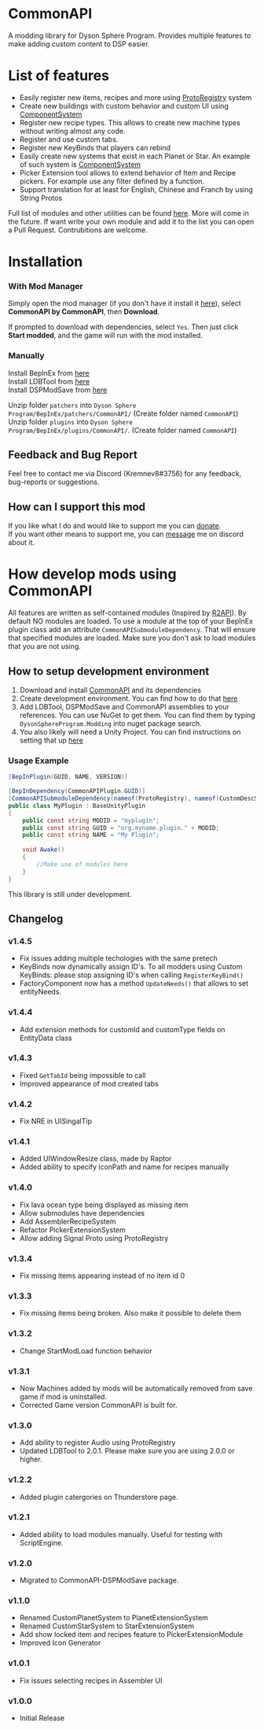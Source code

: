 # CommonAPI
A modding library for Dyson Sphere Program. Provides multiple features to make adding custom content to DSP easier.


# List of features
- Easily register new items, recipes and more using [ProtoRegistry](https://github.com/kremnev8/CommonAPI/tree/master/CommonAPI/Systems/ProtoRegistrySystem) system
- Create new buildings with custom behavior and custom UI using [ComponentSystem](https://github.com/kremnev8/CommonAPI/tree/master/CommonAPI/Systems/ComponentSystem)
- Register new recipe types. This allows to create new machine types without writing almost any code. 
- Register and use custom tabs.
- Register new KeyBinds that players can rebind
- Easily create new systems that exist in each Planet or Star. An example of such system is [ComponentSystem](https://github.com/kremnev8/CommonAPI/tree/master/CommonAPI/Systems/ComponentSystem)
- Picker Extension tool allows to extend behavior of Item and Recipe pickers. For example use any filter defined by a function.
- Support translation for at least for English, Chinese and Franch by using String Protos

Full list of modules and other utilities can be found [here](https://github.com/kremnev8/CommonAPI/wiki).
More will come in the future. If want write your own module and add it to the list you can open a Pull Request. Contrubitions are welcome.

# Installation
### With Mod Manager

Simply open the mod manager (if you don't have it install it [here](https://dsp.thunderstore.io/package/ebkr/r2modman/)), select **CommonAPI by CommonAPI**, then **Download**.

If prompted to download with dependencies, select `Yes`.
Then just click **Start modded**, and the game will run with the mod installed.

### Manually
Install BepInEx from [here](https://dsp.thunderstore.io/package/xiaoye97/BepInEx/)<br/>
Install LDBTool from [here](https://dsp.thunderstore.io/package/xiaoye97/LDBTool/)<br/>
Install DSPModSave from [here](https://dsp.thunderstore.io/package/CommonAPI/DSPModSave/)<br/>

Unzip folder `patchers` into `Dyson Sphere Program/BepInEx/patchers/CommonAPI/` (Create folder named `CommonAPI`)<br/>
Unzip folder `plugins` into `Dyson Sphere Program/BepInEx/plugins/CommonAPI/`. (Create folder named `CommonAPI`)<br/>

## Feedback and Bug Report
Feel free to contact me via Discord (Kremnev8#3756) for any feedback, bug-reports or suggestions.

## How can I support this mod
If you like what I do and would like to support me you can [donate](https://paypal.me/kremnev8). <br/>
If you want other means to support me, you can [message](#feedback-and-bug-report) me on discord about it.

# How develop mods using CommonAPI
All features are written as self-contained modules (Inspired by [R2API](https://github.com/risk-of-thunder/R2API)). By default NO modules are loaded. To use a module at the top of your BepInEx plugin class add an attribute `CommonAPISubmoduleDependency`. That will ensure that specified modules are loaded. Make sure you don't ask to load modules that you are not using.

## How to setup development environment
1. Download and install [CommonAPI](https://dsp.thunderstore.io/package/CommonAPI/CommonAPI/) and its dependencies
2. Create development environment. You can find how to do that [here](https://docs.bepinex.dev/master/articles/dev_guide/plugin_tutorial/index.html#sidetoggle)
3. Add LDBTool, DSPModSave and CommonAPI assemblies to your references. You can use NuGet to get them. You can find them by typing `DysonSphereProgram.Modding` into nuget package search.
4. You also likely will need a Unity Project. You can find instructions on setting that up [here](https://github.com/kremnev8/DSP-Mods/wiki/Setting-up-development-environment)

### Usage Example
```csharp
[BepInPlugin(GUID, NAME, VERSION)]

[BepInDependency(CommonAPIPlugin.GUID)]
[CommonAPISubmoduleDependency(nameof(ProtoRegistry), nameof(CustomDescSystem))]
public class MyPlugin : BaseUnityPlugin
{
    public const string MODID = "myplugin";
    public const string GUID = "org.myname.plugin." + MODID;
    public const string NAME = "My Plugin";
    
    void Awake()
    {
        //Make use of modules here
    }
}
```

This library is still under development.

## Changelog
### v1.4.5
- Fix issues adding multiple techologies with the same pretech
- KeyBinds now dynamically assign ID's. To all modders using Custom KeyBinds: please stop assigning ID's when calling `RegisterKeyBind()`
- FactoryComponent now has a method `UpdateNeeds()` that allows to set entityNeeds. 
### v1.4.4
- Add extension methods for customId and customType fields on EntityData class
### v1.4.3
- Fixed `GetTabId` being impossible to call
- Improved appearance of mod created tabs
### v1.4.2
- Fix NRE in UISingalTip
### v1.4.1
- Added UIWindowResize class, made by Raptor
- Added ability to specify iconPath and name for recipes manually
### v1.4.0
- Fix lava ocean type being displayed as missing item
- Allow submodules have dependencies
- Add AssemblerRecipeSystem
- Refactor PickerExtensionSystem
- Allow adding Signal Proto using ProtoRegistry
### v1.3.4
- Fix missing items appearing instead of no item id 0
### v1.3.3
- Fix missing items being broken. Also make it possible to delete them
### v1.3.2
- Change StartModLoad function behavior
### v1.3.1
- Now Machines added by mods will be automatically removed from save game if mod is uninstalled.
- Corrected Game version CommonAPI is built for.
### v1.3.0
- Add ability to register Audio using ProtoRegistry
- Updated LDBTool to 2.0.1. Please make sure you are using 2.0.0 or higher.
### v1.2.2
- Added plugin catergories on Thunderstore page.
### v1.2.1
- Added ability to load modules manually. Useful for testing with ScriptEngine.
### v1.2.0
- Migrated to CommonAPI-DSPModSave package.
### v1.1.0
- Renamed CustomPlanetSystem to PlanetExtensionSystem
- Renamed CustomStarSystem to StarExtensionSystem
- Add show locked item and recipes feature to PickerExtensionModule
- Improved Icon Generator
### v1.0.1
- Fix issues selecting recipes in Assembler UI
### v1.0.0
- Initial Release
